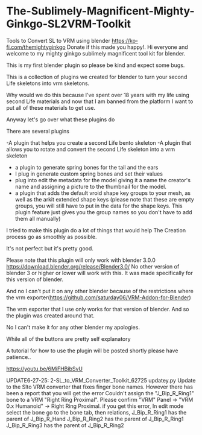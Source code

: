 # The-Sublimely-Magnificent-Mighty-Ginkgo-SL2VRM-Toolkit
Tools to Convert SL to VRM using blender
https://ko-fi.com/themightyginkgo Donate if this made you happy!.
Hi everyone and welcome to my mighty ginkgo sublimely magnificent tool kit for blender. 

This is my first blender plugin so please be kind and expect some bugs. 

This is a collection of plugins we created for blender to turn your second Life skeletons into vrm skeletons. 

Why would we do this because I've spent over 18 years with my life using second Life materials and now that I am banned from the platform I want to put all of these materials to get use. 


Anyway let's go over what these plugins do 

There are several plugins 

-A plugin that helps you create a second Life bento skeleton 
-A plugin that allows you to rotate and convert the second Life skeleton into a vrm skeleton 
- a plugin to generate spring bones for the tail and the ears 
- I plug in generate custom spring bones and set their values 
- plug into edit the metadata for the model giving it a name the creator's name and assigning a picture to the thumbnail for the model. 
- a plugin that adds the default vroid shape key groups to your mesh, as well as the arkit extended shape keys 
(please note that these are empty groups, you will still have to put in the data for the shape keys. This plugin feature just gives you the group names so you don't have to add them all manually) 

I tried to make this plugin do a lot of things that would help The Creation process go as smoothly as possible. 

It's not perfect but it's pretty good.

Please note that this plugin will only work with blender 3.0.0 https://download.blender.org/release/Blender3.0/
No other version of blender 3 or higher or lower will work with this. 
It was made specifically for this version of blender. 

And no I can't put it on any other blender because of the restrictions where the vrm exporter(https://github.com/saturday06/VRM-Addon-for-Blender) 

The vrm exporter that I use only works for that version of blender. And so the plugin was created around that. 

No I can't make it for any other blender my apologies. 

While all of the buttons are pretty self explanatory 


A tutorial for how to use the plugin will be posted shortly please have patience.. 

https://youtu.be/6MiFHBibSvU

UPDATE6-27-25: 2-SL_to_VRM_Converter_Toolkit_62725 updatey.py
Update to the Slto VRM converter that fixes finger bone names.
However there has been a report that you will get the error 
 Couldn't assign the "J_Bip_R_Ring1" bone to a VRM "Right Ring Proximal". Please confirm "VRM" Panel → "VRM 0.x Humanoid" → Right Ring Proximal.
if you get this error, In edit mode select the bone go to the bone tab,  then relations,
J_Bip_R_Ring1 has the parent of J_Bip_R_Hand
J_Bip_R_Ring2 has the parent of J_Bip_R_Ring1
J_Bip_R_Ring3 has the parent of J_Bip_R_Ring2
